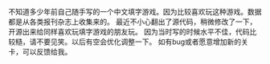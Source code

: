 不知道多少年前自己随手写的一个中文填字游戏。因为比较喜欢玩这种游戏。数据都是从各类报刊杂志上收集来的。
最近不小心翻出了源代码，稍微修改了一下，开源出来给同样喜欢玩填字游戏的朋友玩。
因为当时写的时候水平不佳，代码比较糙，请不要见笑。以后有空会优化调整一下。
如有bug或者愿意增加新的关卡，可以反馈给我。
